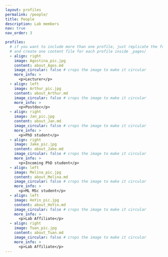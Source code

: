 ```yaml
---
layout: profiles
permalink: /people/
title: People
description: Lab members
nav: true
nav_order: 3

profiles:
  # if you want to include more than one profile, just replicate the following block
  # and create one content file for each profile inside _pages/
  - align: right
    image: Agostina_pic.jpg
    content: about_Agos.md
    image_circular: false # crops the image to make it circular
    more_info: >
      <p>Lecturer</p>
  - align: left
    image: Arthur_pic.jpg
    content: about_Arthur.md
    image_circular: false # crops the image to make it circular
    more_info: >
      <p>Postdoc</p>
  - align: right
    image: Jan_pic.jpg
    content: about_Jan.md
    image_circular: false # crops the image to make it circular
    more_info: >
      <p>PhD student</p>
  - align: right
    image: Jake_pic.jpg
    content: about_Jake.md
    image_circular: false # crops the image to make it circular
    more_info: >
      <p>Incoming PhD student</p>
  - align: left
    image: Melina_pic.jpg
    content: about_Melina.md
    image_circular: false # crops the image to make it circular
    more_info: >
      <p>ML MSc student</p>
  - align: left
    image: HoYin_pic.jpg
    content: about_HoYin.md
    image_circular: false # crops the image to make it circular
    more_info: >
      <p>Lab Affiliate</p>
  - align: right
    image: Tuan_pic.jpg
    content: about_Tuan.md
    image_circular: false # crops the image to make it circular
    more_info: >
      <p>Lab Affiliate</p>      
---
```

